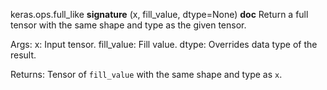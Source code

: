 keras.ops.full_like
__signature__
(x, fill_value, dtype=None)
__doc__
Return a full tensor with the same shape and type as the given tensor.

Args:
    x: Input tensor.
    fill_value: Fill value.
    dtype: Overrides data type of the result.

Returns:
    Tensor of `fill_value` with the same shape and type as `x`.

